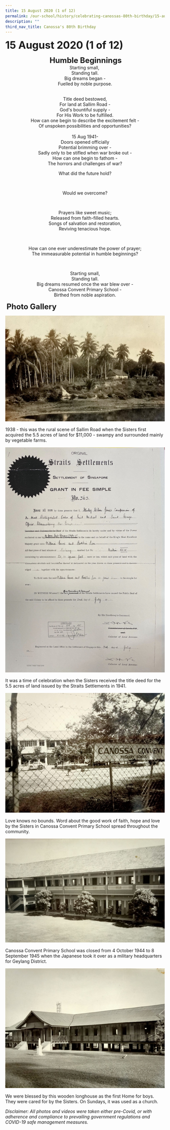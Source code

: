 ```yaml
---
title: 15 August 2020 (1 of 12)
permalink: /our-school/history/celebrating-canossas-80th-birthday/15-august-2020-1-of-12
description: ""
third_nav_title: Canossa's 80th Birthday
---
```

**<font size=6>15 August 2020 (1 of 12)</font>**

<center>
	
 **<font size=5>Humble Beginnings</font><br>**
Starting small, <br>
Standing tall. <br>
Big dreams began -<br>
Fuelled by noble purpose.

  
<br>
Title deed bestowed,<br>
For land at Sallim Road -<br>
God's bountiful supply -<br>
For His Work to be fulfilled.

  
<br>
How can one begin to describe the excitement felt -<br>
Of unspoken possibilities and opportunities?<br>
  
<br>
15 Aug 1941-<br>
Doors opened officially<br>
Potential brimming over -<br>
Sadly only to be stifled when war broke out -

  
<br>
How can one begin to fathom -<br>
The horrors and challenges of war?

 <br>

What did the future hold?

<br> 

Would we overcome?

<br>

Prayers like sweet music;<br>
Released from faith-filled hearts.<br>
Songs of salvation and restoration,<br>
Reviving tenacious hope.

<br>

How can one ever underestimate the power of prayer;<br>
The immeasurable potential in humble beginnings?

 <br>

Starting small, <br>
Standing tall. <br>
Big dreams resumed once the war blew over -<br>
Canossa Convent Primary School -<br>
Birthed from noble aspiration.
	
</center>


 **<font size=5>Photo Gallery</font>**<br>


![](/images/History/15%20Aug%2020%201.jpg)

1938 - this was the rural scene of Sallim Road when the Sisters first acquired the 5.5 acres of land for $11,000 - swampy and surrounded mainly by vegetable farms.

![](/images/History/15%20Aug%2020%202.jpeg)

It was a time of celebration when the Sisters received the title deed for the 5.5 acres of land issued by the Straits Settlements in 1941.

![](/images/History/15%20Aug%2020%203.jpg)

Love knows no bounds. Word about the good work of faith, hope and love by the Sisters in Canossa Convent Primary School spread throughout the community.

![](/images/History/15%20Aug%2020%204.jpg)

Canossa Convent Primary School was closed from 4 October 1944 to 8 September 1945 when the Japanese took it over as a military headquarters  
for Geylang District.

![](/images/History/15%20Aug%2020%205.jpg)

We were blessed by this wooden longhouse as the first Home for boys. They were cared for by the Sisters. On Sundays, it was used as a church.


_Disclaimer: All photos and videos were taken either pre-Covid, or with adherence and compliance to prevailing government regulations and COVID-19 safe management measures._